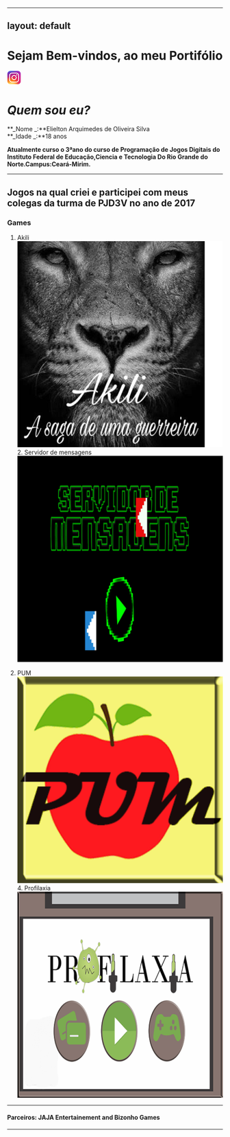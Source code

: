
---
layout: default
---  
# Sejam Bem-vindos, ao meu Portifólio

[![](insta.png)](https://www.instagram.com/elielton_torrez/)  

# _Quem sou eu?_ 
**_Nome _:**Elielton Arquimedes de Oliveira Silva  
**_Idade _:**18 anos


**Atualmente curso o 3ªano do curso de Programação de Jogos Digitais do Instituto Federal de Educação,Ciencia e Tecnologia Do Rio Grande do Norte.Campus:Ceará-Mirim.**   
* * * 
## Jogos  na qual criei e participei com meus colegas da turma de PJD3V no ano de 2017  
 
### Games  
1. Akili [![](akili.png)](https://elielton90.github.io/Akili/) 2. Servidor de mensagens[![](servidor.png)](https://jldifrn.github.io/ServidorDeMensagens/) 



3. PUM [![](pum.png)](https://elielton90.github.io/PUM/) 4. Profilaxia [![](profilaxia.png)](https://elielton90.github.io/profilaxia/)


* * *  

#### Parceiros: JAJA Entertainement and Bizonho Games
* * * 

